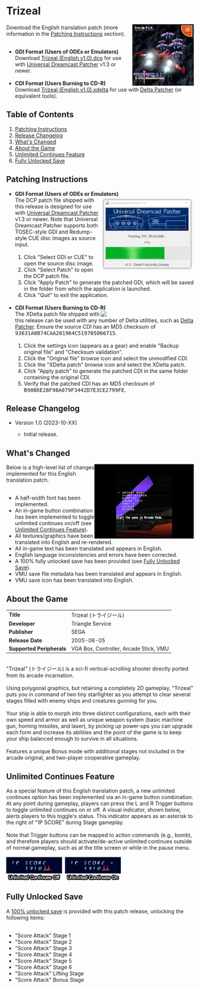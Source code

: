 <h1>Trizeal</h1>
<img width="165" height="165" align="right" src="https://github.com/DerekPascarella/Trizeal-EnglishPatchDreamcast/blob/main/images/cover.jpg?raw=true">Download the English translation patch (more information in the <a href="#patching-instructions">Patching Instructions</a> section).
<br><br>
<ul>
 <li><b>GDI Format (Users of ODEs or Emulators)</b><br>Download <a href="https://github.com/DerekPascarella/Trizeal-EnglishPatchDreamcast/releases/download/1.0/Trizeal.English.v1.0.dcp">Trizeal (English v1.0).dcp</a> for use with <a href="https://github.com/DerekPascarella/UniversalDreamcastPatcher">Universal Dreamcast Patcher</a> v1.3 or newer.</li>
 <br>
 <li><b>CDI Format (Users Burning to CD-R)</b><br>Download <a href="https://github.com/DerekPascarella/Trizeal-EnglishPatchDreamcast/releases/download/1.0/Trizeal.English.v1.0.xdelta">Trizeal (English v1.0).xdelta</a> for use with <a href="https://www.romhacking.net/utilities/704/">Delta Patcher</a> (or equivalent tools).</li>
</ul>

<h2>Table of Contents</h2>

1. [Patching Instructions](#patching-instructions)
2. [Release Changelog](#release-changelog)
3. [What's Changed](#whats-changed)
4. [About the Game](#about-the-game)
5. [Unlimited Continues Feature](#unlimited-continues-feature)
6. [Fully Unlocked Save](#fully-unlocked-save)

<h2>Patching Instructions</h2>
<ul>
 <li><b>GDI Format (Users of ODEs or Emulators)</b><br><img align="right" width="250" src="https://github.com/DerekPascarella/UniversalDreamcastPatcher/blob/main/screenshots/screenshot.png?raw=true">The DCP patch file shipped with this release is designed for use with <a href="https://github.com/DerekPascarella/UniversalDreamcastPatcher">Universal Dreamcast Patcher</a> v1.3 or newer.  Note that Universal Dreamcast Patcher supports both TOSEC-style GDI and Redump-style CUE disc images as source input.<br><br><ol type="1"><li>Click "Select GDI or CUE" to open the source disc image.</li><li>Click "Select Patch" to open the DCP patch file.</li><li>Click "Apply Patch" to generate the patched GDI, which will be saved in the folder from which the application is launched.</li><li>Click "Quit" to exit the application.</li></ol></li>
 <br>
 <li><b>CDI Format (Users Burning to CD-R)</b><br><img align="right" width="250" src="https://i.imgur.com/r4b04e7.png">The XDelta patch file shipped with this release can be used with any number of Delta utilities, such as <a href="https://www.romhacking.net/utilities/704/">Delta Patcher</a>. Ensure the source CDI has an MD5 checksum of <tt>93631A0B74CAA201964C519705066715</tt>.<br><br><ol type="1"><li>Click the settings icon (appears as a gear) and enable "Backup original file" and "Checksum validation".</li><li>Click the "Original file" browse icon and select the unmodified CDI.</li><li>Click the "XDelta patch" browse icon and select the XDelta patch.</li><li>Click "Apply patch" to generate the patched CDI in the same folder containing the original CDI.</li><li>Verify that the patched CDI has an MD5 checksum of <tt>B90B6E28F98A079F3442D7E3CE2799FE</tt>.</ol></li>
</ul>

<h2>Release Changelog</h2>
<ul>
 <li>Version 1.0 (2023-10-XX)</li>
 <ul>
  <li>Initial release.</li>
 </ul>
</ul>

<h2>What's Changed</h2>
<img align="right" width="267" height="200" src="https://github.com/DerekPascarella/Trizeal-EnglishPatchDreamcast/blob/main/images/screenshot.png?raw=true">Below is a high-level list of changes implemented for this English translation patch.
<br><br>
<ul>
 <li>A half-width font has been implemented.</li>
 <li>An in-game button combination has been implemented to toggle unlimited continues on/off (see <a href="#unlimited-continues-feature">Unlimited Continues Feature</a>).</li>
 <li>All textures/graphics have been translated into English and re-rendered.</li>
 <li>All in-game text has been translated and appears in English.</li>
 <li>English language inconsistencies and errors have been corrected.</li>
 <li>A 100% fully unlocked save has been provided (see <a href="#fully-unlocked-save">Fully Unlocked Save</a>).</li>
 <li>VMU save file metadata has been translated and appears in English.</li>
 <li>VMU save icon has been translated into English.</li>
</ul>

<h2>About the Game</h2>
<table>
<tr>
<td><b>Title</b></td>
<td>Trizeal (トライジール)</td>
</tr>
<tr>
<td><b>Developer</b></td>
<td>Triangle Service</td>
</tr>
<tr>
<td><b>Publisher</b></td>
<td>SEGA</td>
</tr>
<tr>
<td><b>Release Date</b></td>
<td>2005-06-05</td>
</tr>
<tr>
<td><b>Supported Peripherals</b></td>
<td>VGA Box, Controller, Arcade Stick, VMU</td>
</table>
<br>
"Trizeal" (トライジール) is a sci-fi vertical-scrolling shooter directly ported from its arcade incarnation.
<br><br>
Using polygonal graphics, but retaining a completely 2D gameplay, "Trizeal" puts you in command of two tiny starfighter as you attempt to clear several stages filled with enemy ships and creatures gunning for you.
<br><br>
Your ship is able to morph into three distinct configurations, each with their own speed and armor as well as unique weapon system (basic machine gun, homing missiles, and laser), by picking up power-ups you can upgrade each form and increase its abilities and the point of the game is to keep your ship balanced enough to survive in all situations.
<br><br>
Features a unique Bonus mode with additional stages not included in the arcade original, and two-player cooperative gameplay.

<h2>Unlimited Continues Feature</h2>
As a special feature of this English translation patch, a new unlimited continues option has been implemented via an in-game button combination. At any point during gameplay, players can press the L and R Trigger buttons to toggle unlimited continues on or off. A visual indicator, shown below, alerts players to this toggle's status. This indicator appears as an asterisk to the right of "1P SCORE" during Stage gameplay.
<br><br>
Note that Trigger buttons can be mapped to action commands (e.g., bomb), and therefore players should activate/de-active unlimited continues outside of normal gameplay, such as at the title screen or while in the pause menu.
<br><br>
<img width="308" height="62" src="https://github.com/DerekPascarella/Trizeal-EnglishPatchDreamcast/blob/main/images/unlt_cont_toggle.png?raw=true">

<h2>Fully Unlocked Save</h2>
A <a href="https://github.com/DerekPascarella/Trizeal-EnglishPatchDreamcast/tree/main/save">100% unlocked save</a> is provided with this patch release, unlocking the following items:
<br><br>
<ul>
 <li>"Score Attack" Stage 1</li>
 <li>"Score Attack" Stage 2</li>
 <li>"Score Attack" Stage 3</li>
 <li>"Score Attack" Stage 4</li>
 <li>"Score Attack" Stage 5</li>
 <li>"Score Attack" Stage 6</li>
 <li>"Score Attack" Lifting Stage</li>
 <li>"Score Attack" Bonus Stage</li>
</ul>
